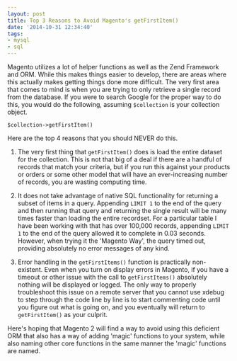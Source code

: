```yaml
---
layout: post
title: Top 3 Reasons to Avoid Magento's getFirstItem()
date: '2014-10-31 12:34:40'
tags:
- mysql
- sql
---
```


Magento utilizes a lot of helper functions as well as the Zend Framework and ORM. While this makes things easier to develop, there are areas where this actually makes getting things done more difficult. The very first area that comes to mind is when you are trying to only retrieve a single record from the database. If you were to search Google for the proper way to do this, you would  do the following, assuming `$collection` is your collection object.

```$collection->getFirstItem()```

Here are the top 4 reasons that you should NEVER do this.

1. The very first thing that `getFirstItem()` does is load the entire dataset for the collection. This is not that big of a deal if there are a handful of records that match your criteria, but if you run this against your products or orders or some other model that will have an ever-increasing number of records, you are wasting computing time.

2. It does not take advantage of native SQL functionality for returning a subset of items in a query. Appending `LIMIT 1` to the end of the query and then running that query and returning the single result will be many times faster than loading the entire recordset. For a particular table I have been working with that has over 100,000 records, appending `LIMIT 1` to the end of the query allowed it to complete in 0.03 seconds. However, when trying it the 'Magento Way', the query timed out, providing absolutely no error messages of any kind.

3. Error handling in the `getFirstItems()` function is practically non-existent. Even when you turn on display errors in Magento, if you have a timeout or other issue with the call to `getFirstItems()` absolutely nothing will be displayed or logged. The only way to properly troubleshoot this issue on a remote server that you cannot use xdebug to step through the code line by line is to start commenting code until you figure out what is going on, and you eventually will return to `getFirstItem()` as your culprit.

Here's hoping that Magento 2 will find a way to avoid using this deficient ORM that also has a way of adding 'magic' functions to your system, while also naming other core functions in the same manner the 'magic' functions are named.